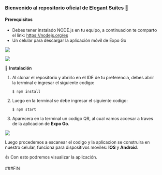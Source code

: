 ### Bienvenido al repositorio oficial de Elegant Suites 🏨

#### Prerequisitos

- Debes tener instalado NODE.js en tu equipo, a continuacion te comparto el link: https://nodejs.org/es
- Un celular para descargar la aplicación móvil de Expo Go

![](https://res.cloudinary.com/practicaldev/image/fetch/s--4BjMqsdN--/c_imagga_scale,f_auto,fl_progressive,h_420,q_auto,w_1000/https://dev-to-uploads.s3.amazonaws.com/uploads/articles/4anecy5mdl4pho8w7519.jpg)

![](https://play-lh.googleusercontent.com/algsmuhitlyCU_Yy3IU7-7KYIhCBwx5UJG4Bln-hygBjjlUVCiGo1y8W5JNqYm9WW3s)

🔧 **Instalación**  

1. Al clonar el repositorio y abrirlo en el IDE de tu preferencia, debes abrir la terminal e ingresar el siguiente codigo: 

	`$ npm install`

1. Luego en la terminal se debe ingresar el siguiente codigo:

	`$ npm start`

1. Aparecera en la terminal un codigo QR, al cual vamos accesar a traves de la aplicacion de **Expo Go**.

![](https://www.educative.io/api/edpresso/shot/6147144445591552/image/6450220859654144)

Luego procedemos a escanear el codigo y la aplicacion se construira en nuestro celular, funciona para dispositivos moviles: **IOS** y **Android**.

 👍 Con esto podremos visualizar la aplicación.

###FIN